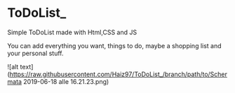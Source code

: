 # ToDoList_
Simple ToDoList made with Html,CSS and JS

You can add everything you want, things to do, maybe a shopping list and your personal stuff.



![alt text](https://raw.githubusercontent.com/Haiz97/ToDoList_/branch/path/to/Schermata 2019-06-18 alle 16.21.23.png)

